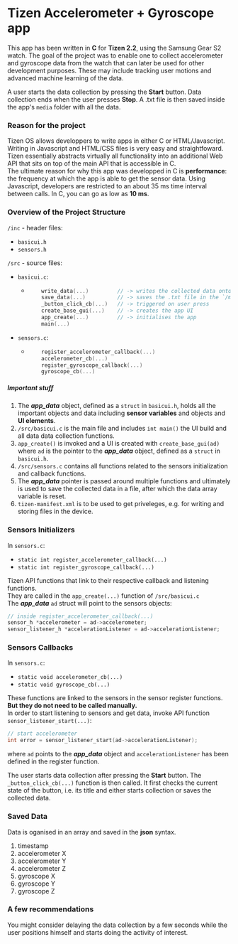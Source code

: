 # Tizen Accelerometer + Gyroscope app

This app has been written in **C** for **Tizen 2.2**, using the Samsung Gear S2 watch. 
The goal of the project was to enable one to collect accelerometer and gyroscope data from the watch that can later be used for other development purposes.
These may include tracking user motions and advanced machine learning of the data. 

A user starts the data collection by pressing the **Start** button. Data collection ends when the user presses **Stop**. A .txt file is then saved inside the app's `media` folder with all the data. 


### Reason for the project

Tizen OS allows developpers to write apps in either C or HTML/Javascript. 
Writing in Javascript and HTML/CSS files is very easy and straightfoward. Tizen essentially abstracts virtually all functionality into an additional Web API that sits on top of the main API that is accessible in C.   
The ultimate reason for why this app was developped in C is **performance**: the frequency at which the app is able to get the sensor data. Using Javascript, developers are restricted to an about 35 ms time interval between calls. In C, you can go as low as **10 ms**. 


### Overview of the Project Structure

`/inc` - header files:
* `basicui.h`
* `sensors.h`

`/src` - source files:
* `basicui.c`:
  - ```c 
  		write_data(...) 		// -> writes the collected data onto a .txt file 
  		save_data(...) 			// -> saves the .txt file in the `/media` folder
  		_button_click_cb(...)  	// -> triggered on user press
  		create_base_gui(...)	// -> creates the app UI
  		app_create(...)			// -> initialises the app 
  		main(...)
    ```
* `sensors.c`:
  - ```c 
  		register_accelerometer_callback(...)
  		accelerometer_cb(...)
  		register_gyroscope_callback(...)
  		gyroscope_cb(...)
     ```

##### Important stuff

1. The **_app_data_** object, defined as a `struct` in `basicui.h`, holds all the important objects and data including **sensor variables** and objects and **UI elements**.  
2. `/src/basicui.c` is the main file and includes `int main()` the UI build and all data data collection functions.
3. `app_create()` is invoked and a UI is created with `create_base_gui(ad)` where `ad` is the pointer to the **_app_data_** object, defined as a `struct` in `basicui.h`.
4. `/src/sensors.c` contains all functions related to the sensors initialization and callback functions. 
5. The **_app_data_** pointer is passed around multiple functions and ultimately is used to save the collected data in a file, after which the data array variable is reset. 
6. `tizen-manifest.xml` is to be used to get priveleges, e.g. for writing and storing files in the device. 


### Sensors Initializers

In `sensors.c`:  
* `static int register_accelerometer_callback(...)`
* `static int register_gyroscope_callback(...)`

Tizen API functions that link to their respective callback and listening functions.   
They are called in the `app_create(...)` function of `/src/basicui.c`  
The **_app_data_** `ad` struct will point to the sensors objects:

```c
// inside register_accelerometer_callback(...)
sensor_h *accelerometer = ad->accelerometer;
sensor_listener_h *accelerationListener = ad->accelerationListener;
```


### Sensors Callbacks

In `sensors.c`:
* `static void accelerometer_cb(...)`  
* `static void gyroscope_cb(...)`

These functions are linked to the sensors in the sensor register functions. **But they do not need to be called manually.**   
In order to start listening to sensors and get data, invoke API function `sensor_listener_start(...)`:

```c
// start accelerometer
int error = sensor_listener_start(ad->accelerationListener);
```
where `ad` points to the **_app_data_** object and `accelerationListener` has been defined in the register function. 

The user starts data collection after pressing the **Start** button. The `_button_click_cb(...)` function is then called. It first checks the current state of the button, i.e. its title and either starts collection or saves the collected data. 

### Saved Data

Data is oganised in an array and saved in the **json** syntax. 

1. timestamp
1. accelerometer X
2. accelerometer Y
3. accelerometer Z
4. gyroscope X
5. gyroscope Y
6. gyroscope Z


### A few recommendations

You might consider delaying the data collection by a few seconds while the user positions himself and starts doing the activity of interest. 


